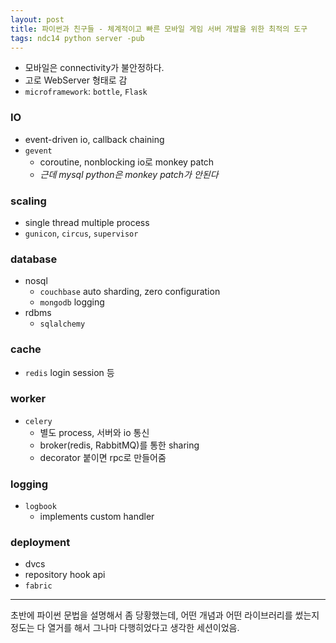 ```yaml
---
layout: post
title: 파이썬과 친구들 - 체계적이고 빠른 모바일 게임 서버 개발을 위한 최적의 도구
tags: ndc14 python server -pub
---
```


* 모바일은 connectivity가 불안정하다.
* 고로 WebServer 형태로 감
* `microframework`: `bottle`, `Flask`

### IO ###

* event-driven io, callback chaining
* `gevent`
	* coroutine, nonblocking io로 monkey patch
	* *근데 mysql python은 monkey patch가 안된다*

### scaling ###

* single thread multiple process
* `gunicon`, `circus`, `supervisor`

### database ###

* nosql
	* `couchbase` auto sharding, zero configuration
	* `mongodb` logging
* rdbms
	* `sqlalchemy`

### cache ###

* `redis` login session 등

### worker ###

* `celery`
	* 별도 process, 서버와 io 통신
	* broker(redis, RabbitMQ)를 통한 sharing
	* decorator 붙이면 rpc로 만들어줌


### logging ###

* `logbook`
	* implements custom handler

### deployment ###

* dvcs
* repository hook api
* `fabric`

----------

초반에 파이썬 문법을 설명해서 좀 당황했는데, 어떤 개념과 어떤 라이브러리를 썼는지 정도는 다 열거를 해서 그나마 다행히었다고 생각한 세션이었음.